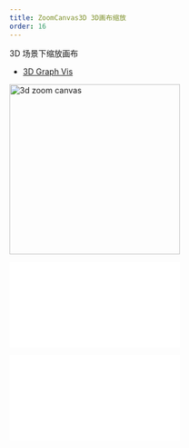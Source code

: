 ```yaml
---
title: ZoomCanvas3D 3D画布缩放
order: 16
---
```


3D 场景下缩放画布

- [3D Graph Vis](/examples/feature/features/#webgl3d)

<img alt="3d zoom canvas" src="https://mdn.alipayobjects.com/huamei_qa8qxu/afts/img/A*hWoCRY_2i50AAAAAAAAAAAAADmJ7AQ/original" height='300'/>

<embed src="../../common/BaseZoonCanvasOptions.zh.md"></embed>

<embed src="../../common/IG6GraphEvent.zh.md"></embed>
